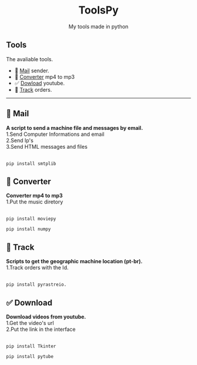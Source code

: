 <h1 align="center">ToolsPy</h1>
<p align="center">My tools made in python</p>

## Tools
The avaliable tools.
- 📧 <a href="https://github.com/vLeeH/ToolsPy/blob/main/Mail/mail.py">Mail</a> sender.
- 🎵 <a href="https://github.com/vLeeH/ToolsPy/blob/main/Converter/converter.py">Converter</a> mp4 to mp3 
- ✅ <a href="https://github.com/vLeeH/ToolsPy/blob/main/Download/download.pyw">Dowload</a> youtube. 
- 🎯 <a href="https://github.com/vLeeH/ToolsPy/blob/main/Track/track.py">Track</a> orders.

<hr>

## 📧 Mail 
**A script to send a machine file and messages by email.** <br>
1.Send Computer Informations and email <br>
2.Send Ip's <br>
3.Send HTML messages and files <br>
<br>
```
pip install smtplib
```

## 🎵 Converter
**Converter mp4 to mp3** <br>
1.Put the music diretory<br>
<br>
```
pip install moviepy
```
```
pip install numpy 
```

## 🎯 Track 
**Scripts to get the geographic machine location (pt-br).** <br>
1.Track orders with the Id.<br>
<br>
```
pip install pyrastreio.
```

## ✅ Download
**Download videos from youtube.** <br>
1.Get the video's url  <br>
2.Put the link in the interface<br>
<br>
```
pip install Tkinter
```
```
pip install pytube
```
